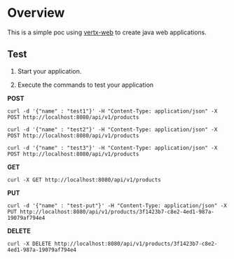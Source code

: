 # Overview

This is a simple poc using [vertx-web] to create java web applications.

## Test

1. Start your application.

2. Execute the commands to test your application

**POST**

`curl -d '{"name" : "test1"}' -H "Content-Type: application/json" -X POST http://localhost:8080/api/v1/products`

`curl -d '{"name" : "test2"}' -H "Content-Type: application/json" -X POST http://localhost:8080/api/v1/products`

`curl -d '{"name" : "test3"}' -H "Content-Type: application/json" -X POST http://localhost:8080/api/v1/products`


**GET**

`curl -X GET http://localhost:8080/api/v1/products`

**PUT**

`curl -d '{"name" : "test-put"}' -H "Content-Type: application/json" -X PUT http://localhost:8080/api/v1/products/3f1423b7-c8e2-4ed1-987a-19079af794e4`

**DELETE**

`curl -X DELETE http://localhost:8080/api/v1/products/3f1423b7-c8e2-4ed1-987a-19079af794e4`


[vertx-web]: https://vertx.io/docs/vertx-web/java/
